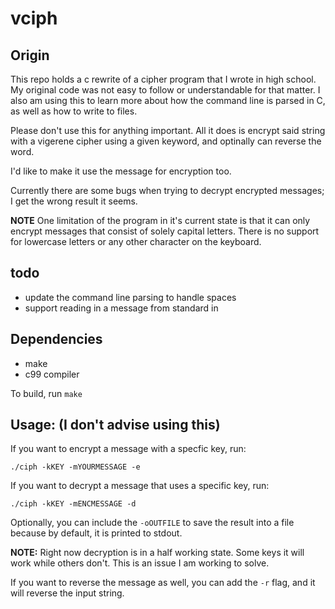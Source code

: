 # vciph
## Origin
This repo holds a c rewrite of a cipher program that I wrote in high
school. My original code was not easy to follow or understandable for that
matter. I also am using this to learn more about how the command line
is parsed in C, as well as how to write to files.

Please don't use this for anything important. All it does is
encrypt said string with a vigerene cipher using a given keyword, and
optinally can reverse the word.

I'd like to make it use the message for encryption too.

Currently there are some bugs when trying to decrypt encrypted messages;
I get the wrong result it seems.

**NOTE**
One limitation of the program in it's current state is that it can only
encrypt messages that consist of solely capital letters. There is no
support for lowercase letters or any other character on the keyboard.

## todo
- update the command line parsing to handle spaces
- support reading in a message from standard in

## Dependencies
* make
* c99 compiler

To build, run `make`

## Usage: (I don't advise using this)

If you want to encrypt a message with a specfic key, run:
```
./ciph -kKEY -mYOURMESSAGE -e
```

If you want to decrypt a message that uses a specific key, run:
```
./ciph -kKEY -mENCMESSAGE -d
```

Optionally, you can include the `-oOUTFILE` to save the result into a file
because by default, it is printed to stdout.

**NOTE:** Right now decryption is in a half working state. Some keys it will work
while others don't. This is an issue I am working to solve.

If you want to reverse the message as well, you can add the `-r` flag, and it will
reverse the input string.
